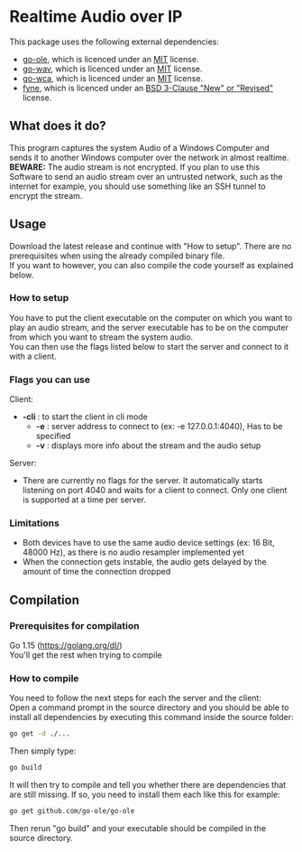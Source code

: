 # Realtime Audio over IP
This package uses the following external dependencies:
* [go-ole](https://github.com/go-ole/go-ole), which is licenced under an [MIT](https://github.com/go-ole/go-ole/blob/master/LICENSE) license.
* [go-wav](https://github.com/moutend/go-wav), which is licenced under an [MIT](https://github.com/moutend/go-wav/blob/master/LICENSE) license.
* [go-wca](https://github.com/moutend/go-wca), which is licenced under an [MIT](https://github.com/moutend/go-wca/blob/develop/LICENSE) license.
* [fyne](https://github.com/fyne-io/fyne), which is licenced under an [BSD 3-Clause "New" or "Revised"](https://github.com/fyne-io/fyne/blob/master/LICENSE) license.

## What does it do?
This program captures the system Audio of a Windows Computer and sends it to another Windows computer over the network in almost realtime.  
**BEWARE:** The audio stream is not encrypted. If you plan to use this Software to send an audio stream over an untrusted network, such as the internet for example, you should use something like an SSH tunnel to encrypt the stream.  


## Usage
Download the latest release and continue with "How to setup". There are no prerequisites when using the already compiled binary file.  
If you want to however, you can also compile the code yourself as explained below.  


### How to setup
You have to put the client executable on the computer on which you want to play an audio stream, and the server executable has to be on the computer from which you want to stream the system audio.  
You can then use the flags listed below to start the server and connect to it with a client.

### Flags you can use
Client:
* **-cli** :   to start the client in cli mode
    * **-e** :   server address to connect to (ex: -e 127.0.0.1:4040), Has to be specified
    * **-v** :   displays more info about the stream and the audio setup  

Server:  
* There are currently no flags for the server. It automatically starts listening on port 4040 and waits for a client to connect. Only one client is supported at a time per server.  

### Limitations
* Both devices have to use the same audio device settings (ex: 16 Bit, 48000 Hz), as there is no audio resampler implemented yet  
* When the connection gets instable, the audio gets delayed by the amount of time the connection dropped  

## Compilation
### Prerequisites for compilation
Go 1.15 (https://golang.org/dl/)  
You'll get the rest when trying to compile  


### How to compile
You need to follow the next steps for each the server and the client:  
Open a command prompt in the source directory and you should be able to install all dependencies by executing this command inside the source folder: 
```sh
go get -d ./...
```
Then simply type:
```sh
go build
```
It will then try to compile and tell you whether there are dependencies that are still missing.
If so, you need to install them each like this for example: 
```sh
go get github.com/go-ole/go-ole
```
Then rerun "go build" and your executable should be compiled in the source directory.
